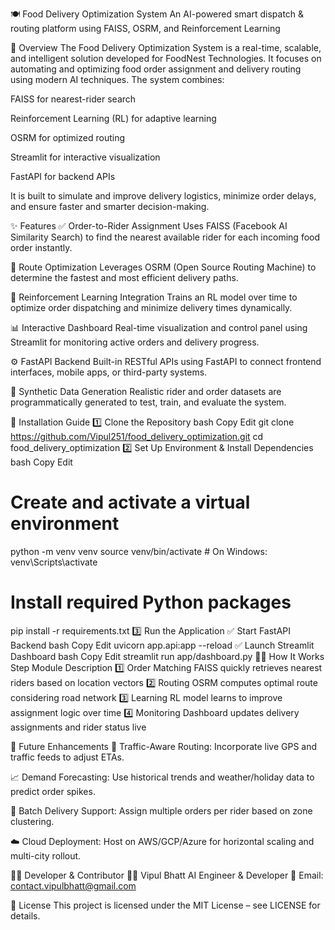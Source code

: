🍽️ Food Delivery Optimization System
An AI-powered smart dispatch & routing platform using FAISS, OSRM, and Reinforcement Learning

🚀 Overview
The Food Delivery Optimization System is a real-time, scalable, and intelligent solution developed for FoodNest Technologies. It focuses on automating and optimizing food order assignment and delivery routing using modern AI techniques. The system combines:

FAISS for nearest-rider search

Reinforcement Learning (RL) for adaptive learning

OSRM for optimized routing

Streamlit for interactive visualization

FastAPI for backend APIs

It is built to simulate and improve delivery logistics, minimize order delays, and ensure faster and smarter decision-making.

✨ Features
✅ Order-to-Rider Assignment
Uses FAISS (Facebook AI Similarity Search) to find the nearest available rider for each incoming food order instantly.

🚦 Route Optimization
Leverages OSRM (Open Source Routing Machine) to determine the fastest and most efficient delivery paths.

🧠 Reinforcement Learning Integration
Trains an RL model over time to optimize order dispatching and minimize delivery times dynamically.

📊 Interactive Dashboard
Real-time visualization and control panel using Streamlit for monitoring active orders and delivery progress.

⚙️ FastAPI Backend
Built-in RESTful APIs using FastAPI to connect frontend interfaces, mobile apps, or third-party systems.

🧪 Synthetic Data Generation
Realistic rider and order datasets are programmatically generated to test, train, and evaluate the system.

🔧 Installation Guide
1️⃣ Clone the Repository
bash
Copy
Edit
git clone https://github.com/Vipul251/food_delivery_optimization.git
cd food_delivery_optimization
2️⃣ Set Up Environment & Install Dependencies
bash
Copy
Edit
# Create and activate a virtual environment
python -m venv venv
source venv/bin/activate  # On Windows: venv\Scripts\activate

# Install required Python packages
pip install -r requirements.txt
3️⃣ Run the Application
✅ Start FastAPI Backend
bash
Copy
Edit
uvicorn app.api:app --reload
✅ Launch Streamlit Dashboard
bash
Copy
Edit
streamlit run app/dashboard.py
🚴‍♂️ How It Works
Step	Module	Description
1️⃣	Order Matching	FAISS quickly retrieves nearest riders based on location vectors
2️⃣	Routing	OSRM computes optimal route considering road network
3️⃣	Learning	RL model learns to improve assignment logic over time
4️⃣	Monitoring	Dashboard updates delivery assignments and rider status live

🔮 Future Enhancements
📍 Traffic-Aware Routing: Incorporate live GPS and traffic feeds to adjust ETAs.

📈 Demand Forecasting: Use historical trends and weather/holiday data to predict order spikes.

🚚 Batch Delivery Support: Assign multiple orders per rider based on zone clustering.

☁️ Cloud Deployment: Host on AWS/GCP/Azure for horizontal scaling and multi-city rollout.

🧑‍💻 Developer & Contributor
👨‍💻 Vipul Bhatt
AI Engineer & Developer
📧 Email: contact.vipulbhatt@gmail.com

📄 License
This project is licensed under the MIT License – see LICENSE for details.


